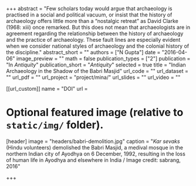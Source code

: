 +++
abstract = "Few scholars today would argue that archaeology is practised in a social and political vacuum, or insist that the history of archaeology offers little more than a “nostalgic retreat” as David Clarke (1968: xiii) once remarked. But this does not mean that archaeologists are in agreement regarding the relationship between the history of archaeology and the practice of archaeology. These fault lines are especially evident when we consider national styles of archaeology and the colonial history of the discipline."
abstract_short = ""
authors = ["N Gupta"]
date = "2016-04-06"
image_preview = ""
math = false
publication_types = ["2"]
publication = "In *Antiquity*"
publication_short = "*Antiquity*"
selected = true
title = "Indian Archaeology in the Shadow of the Babri Masjid"
url_code = ""
url_dataset = ""
url_pdf = ""
url_project = "project/mina/"
url_slides = ""
url_video = ""

[[url_custom]]
name = "DOI"
url = <a href="http://doi.org/10.15184/aqy.2016.20" target="_ blank"></a>

# Optional featured image (relative to `static/img/` folder).
[header]
image = "headers/babri-demolition.jpg"
caption = "*Kar sevaks* (Hindu volunteers) demolished the Babri Masjid, a medival mosque in the northern Indian city of Ayodhya on 6 December, 1992, resulting in the loss of human life in Ayodhya and elsewhere in India / Image credit: sabrang, 2016"


+++
